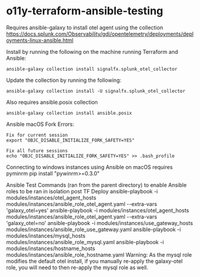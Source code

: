 # o11y-terraform-ansible-testing

Requires ansible-galaxy to install otel agent using the collection https://docs.splunk.com/Observability/gdi/opentelemetry/deployments/deployments-linux-ansible.html

Install by running the following on the machine running Terraform and Ansible:

    ansible-galaxy collection install signalfx.splunk_otel_collector

Update the collection by running the following:

    ansible-galaxy collection install -U signalfx.splunk_otel_collector

Also requires ansible.posix collection

    ansible-galaxy collection install ansible.posix

Ansible macOS Fork Errors:

    Fix for current session
    export "OBJC_DISABLE_INITIALIZE_FORK_SAFETY=YES"

    Fix all future sessions
    echo "OBJC_DISABLE_INITIALIZE_FORK_SAFETY=YES" >> .bash_profile

Connecting to windows instances using Ansible on macOS requires pyminrm
    pip install "pywinrm>=0.3.0"

Ansible Test Commands (ran from the parent directory) to enable Ansible roles to be ran in isolation post TF Deploy
ansible-playbook -i modules/instances/otel_agent_hosts modules/instances/ansible_role_otel_agent.yaml --extra-vars 'galaxy_otel=yes'
ansible-playbook -i modules/instances/otel_agent_hosts modules/instances/ansible_role_otel_agent.yaml --extra-vars 'galaxy_otel=no'
ansible-playbook -i modules/instances/use_gateway_hosts modules/instances/ansible_role_use_gateway.yaml
ansible-playbook -i modules/instances/mysql_hosts modules/instances/ansible_role_mysql.yaml
ansible-playbook -i modules/instances/hostname_hosts modules/instances/ansible_role_hostname.yaml
Warning: As the mysql role modifies the default otel install, if you manually re-apply the galaxy-otel role, you will need to then re-apply the mysql role as well.
